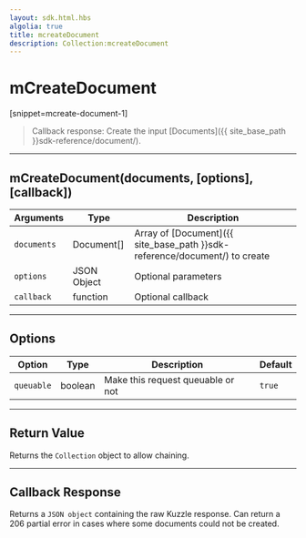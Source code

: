 ```yaml
---
layout: sdk.html.hbs
algolia: true
title: mcreateDocument
description: Collection:mcreateDocument
---
```

  

# mCreateDocument
[snippet=mcreate-document-1]
> Callback response:
Create the input [Documents]({{ site_base_path }}sdk-reference/document/).

---

## mCreateDocument(documents, [options], [callback])

| Arguments | Type | Description |
|---------------|---------|----------------------------------------|
| ``documents`` | Document[] | Array of [Document]({{ site_base_path }}sdk-reference/document/) to create |
| ``options`` | JSON Object | Optional parameters |
| ``callback`` | function | Optional callback |

---

## Options

| Option | Type | Description | Default |
|---------------|---------|----------------------------------------|---------|
| ``queuable`` | boolean | Make this request queuable or not  | ``true`` |

---

## Return Value

Returns the `Collection` object to allow chaining.

---

## Callback Response

Returns a `JSON object` containing the raw Kuzzle response.
Can return a 206 partial error in cases where some documents could not be created.
